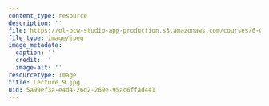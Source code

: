 ```yaml
---
content_type: resource
description: ''
file: https://ol-ocw-studio-app-production.s3.amazonaws.com/courses/6-041sc-probabilistic-systems-analysis-and-applied-probability-fall-2013/5a99ef3ae4d426d2269e95ac6ffad441_Lecture_9.jpg
file_type: image/jpeg
image_metadata:
  caption: ''
  credit: ''
  image-alt: ''
resourcetype: Image
title: Lecture_9.jpg
uid: 5a99ef3a-e4d4-26d2-269e-95ac6ffad441
---
```

